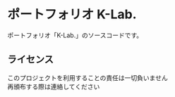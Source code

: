 # ポートフォリオ K-Lab.

ポートフォリオ「K-Lab.」のソースコードです。

## ライセンス

このプロジェクトを利用することの責任は一切負いません  
再頒布する際は連絡してください

